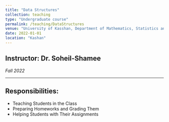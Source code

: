 ```yaml
---
title: "Data Structures"
collection: teaching
type: "Undergraduate course"
permalink: /teaching/DataStructures
venue: "University of Kasshan, Department of Mathematics, Statistics and Computer Science"
date: 2022-01-01
location: "Kashan"
---
```



Instructor: Dr. Soheil-Shamee
---------

*Fall 2022*
********************

## Responsibilities:
- Teaching Students in the Class
- Preparing Homeworks and Grading Them 
- Helping Students with Their Assignments